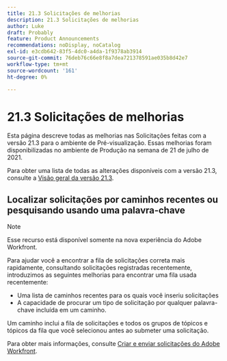 ```yaml
---
title: 21.3 Solicitações de melhorias
description: 21.3 Solicitações de melhorias
author: Luke
draft: Probably
feature: Product Announcements
recommendations: noDisplay, noCatalog
exl-id: e3cdb642-83f5-4dc0-a4da-1f9378ab3914
source-git-commit: 76deb76c66e8f8a7dea721378591ae035b8d42e7
workflow-type: tm+mt
source-wordcount: '161'
ht-degree: 0%

---
```


# 21.3 Solicitações de melhorias

Esta página descreve todas as melhorias nas Solicitações feitas com a versão 21.3 para o ambiente de Pré-visualização. Essas melhorias foram disponibilizadas no ambiente de Produção na semana de 21 de julho de 2021.

Para obter uma lista de todas as alterações disponíveis com a versão 21.3, consulte a [Visão geral da versão 21.3](../../../product-announcements/product-releases/21.3-release-activity/21-3-release-overview.md).

## Localizar solicitações por caminhos recentes ou pesquisando usando uma palavra-chave

>[!NOTE]
>
>Esse recurso está disponível somente na nova experiência do Adobe Workfront.

Para ajudar você a encontrar a fila de solicitações correta mais rapidamente, consultando solicitações registradas recentemente, introduzimos as seguintes melhorias para encontrar uma fila usada recentemente:

* Uma lista de caminhos recentes para os quais você inseriu solicitações
* A capacidade de procurar um tipo de solicitação por qualquer palavra-chave incluída em um caminho.

Um caminho inclui a fila de solicitações e todos os grupos de tópicos e tópicos da fila que você selecionou antes ao submeter uma solicitação.

Para obter mais informações, consulte [Criar e enviar solicitações do Adobe Workfront](/help/quicksilver/manage-work/requests/create-requests/create-submit-requests.md).

